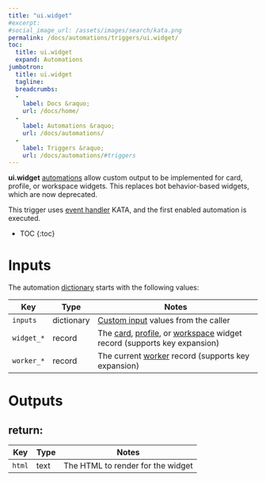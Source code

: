 ```yaml
---
title: "ui.widget"
#excerpt: 
#social_image_url: /assets/images/search/kata.png
permalink: /docs/automations/triggers/ui.widget/
toc:
  title: ui.widget
  expand: Automations
jumbotron:
  title: ui.widget
  tagline: 
  breadcrumbs:
  -
    label: Docs &raquo;
    url: /docs/home/
  -
    label: Automations &raquo;
    url: /docs/automations/
  -
    label: Triggers &raquo;
    url: /docs/automations/#triggers
---
```


**ui.widget** [automations](/docs/automations/) allow custom output to be implemented for card, profile, or workspace widgets. This replaces bot behavior-based widgets, which are now deprecated.

This trigger uses [event handler](/docs/automations/#events) KATA, and the first enabled automation is executed.

* TOC
{:toc}

# Inputs

The automation [dictionary](/docs/automations/#dictionaries) starts with the following values:

| Key | Type | Notes
|-|-|-
| `inputs` | dictionary | [Custom input](/docs/automations/#inputs) values from the caller
| `widget_*` | record | The [card](/docs/records/types/card_widget/), [profile](/docs/records/types/profile_widget/), or [workspace](/docs/records/types/workspace_widget/) widget record (supports key expansion)
| `worker_*` | record | The current [worker](/docs/records/types/worker/) record (supports key expansion)

# Outputs

## return:

| Key | Type | Notes
|-|-|-
| `html` | text | The HTML to render for the widget
